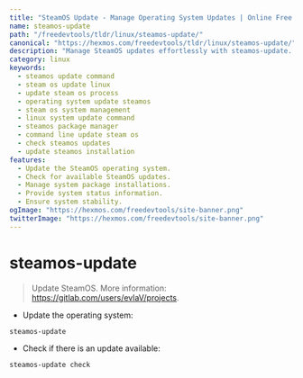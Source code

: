 ```yaml
---
title: "SteamOS Update - Manage Operating System Updates | Online Free DevTools by Hexmos"
name: steamos-update
path: "/freedevtools/tldr/linux/steamos-update/"
canonical: "https://hexmos.com/freedevtools/tldr/linux/steamos-update/"
description: "Manage SteamOS updates effortlessly with steamos-update. Update your operating system and check for available updates through the command line. Free online tool, no registration required."
category: linux
keywords:
  - steamos update command
  - steam os update linux
  - update steam os process
  - operating system update steamos
  - steam os system management
  - linux system update command
  - steamos package manager
  - command line update steam os
  - check steamos updates
  - update steamos installation
features:
  - Update the SteamOS operating system.
  - Check for available SteamOS updates.
  - Manage system package installations.
  - Provide system status information.
  - Ensure system stability.
ogImage: "https://hexmos.com/freedevtools/site-banner.png"
twitterImage: "https://hexmos.com/freedevtools/site-banner.png"
---
```


# steamos-update

> Update SteamOS.
> More information: <https://gitlab.com/users/evlaV/projects>.

- Update the operating system:

`steamos-update`

- Check if there is an update available:

`steamos-update check`
